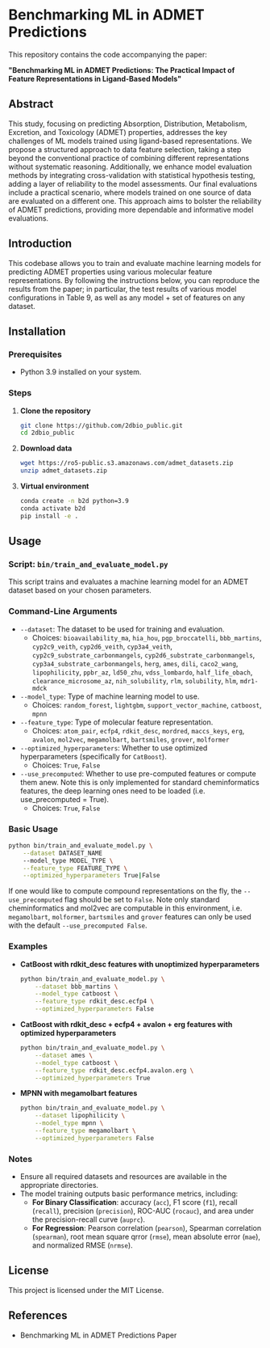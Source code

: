 
# Benchmarking ML in ADMET Predictions

This repository contains the code accompanying the paper:

**"Benchmarking ML in ADMET Predictions: The Practical Impact of Feature Representations in Ligand-Based Models"**

## Abstract

This study, focusing on predicting Absorption, Distribution, Metabolism, Excretion, and Toxicology (ADMET) properties, addresses the key challenges of ML models trained using ligand-based representations. We propose a structured approach to data feature selection, taking a step beyond the conventional practice of combining different representations without systematic reasoning. Additionally, we enhance model evaluation methods by integrating cross-validation with statistical hypothesis testing, adding a layer of reliability to the model assessments. Our final evaluations include a practical scenario, where models trained on one source of data are evaluated on a different one. This approach aims to bolster the reliability of ADMET predictions, providing more dependable and informative model evaluations.

## Introduction

This codebase allows you to train and evaluate machine learning models for predicting ADMET properties using various molecular feature representations. By following the instructions below, you can reproduce the results from the paper; in particular, the test results of various model configurations in Table 9, as well as any model + set of features on any dataset.

## Installation

### Prerequisites

- Python 3.9 installed on your system.

### Steps

1. **Clone the repository**

   ```bash
   git clone https://github.com/2dbio_public.git
   cd 2dbio_public
   ```

2. **Download data**

   ```bash
   wget https://ro5-public.s3.amazonaws.com/admet_datasets.zip
   unzip admet_datasets.zip
   ```

2. **Virtual environment**

   ```bash
   conda create -n b2d python=3.9
   conda activate b2d
   pip install -e .
   ```


## Usage

### Script: `bin/train_and_evaluate_model.py`

This script trains and evaluates a machine learning model for an ADMET dataset based on your chosen parameters.

### Command-Line Arguments

- `--dataset`: The dataset to be used for training and evaluation.
  - Choices: `bioavailability_ma`, `hia_hou`, `pgp_broccatelli`, `bbb_martins`, 
    `cyp2c9_veith`, `cyp2d6_veith`, `cyp3a4_veith`, `cyp2c9_substrate_carbonmangels`, 
    `cyp2d6_substrate_carbonmangels`, `cyp3a4_substrate_carbonmangels`, `herg`, 
    `ames`, `dili`, `caco2_wang`, `lipophilicity`, `ppbr_az`, `ld50_zhu`, 
    `vdss_lombardo`, `half_life_obach`, `clearance_microsome_az`, `nih_solubility`, 
    `rlm`, `solubility`, `hlm`, `mdr1-mdck`
- `--model_type`: Type of machine learning model to use.
  - Choices: `random_forest`, `lightgbm`, `support_vector_machine`, `catboost`, `mpnn`
- `--feature_type`: Type of molecular feature representation.
  - Choices: `atom_pair`, `ecfp4`, `rdkit_desc`, `mordred`, `maccs_keys`, `erg`, `avalon`, `mol2vec`, `megamolbart`, `bartsmiles`, `grover`, `molformer`
- `--optimized_hyperparameters`: Whether to use optimized hyperparameters (specifically for `CatBoost`).
  - Choices: `True`, `False`
- `--use_precomputed`: Whether to use pre-computed features or compute them anew. Note this is only implemented for standard cheminformatics features, the deep learning ones need to be loaded (i.e. use_precomputed = True).
  - Choices: `True`, `False`


### Basic Usage

```bash
python bin/train_and_evaluate_model.py \
    --dataset DATASET_NAME
    --model_type MODEL_TYPE \
    --feature_type FEATURE_TYPE \
    --optimized_hyperparameters True|False
```

If one would like to compute compound representations on the fly, the `--use_precomputed` flag should be set to `False`. Note only standard cheminformatics and mol2vec are computable in this environment, i.e. `megamolbart`, `molformer`, `bartsmiles` and `grover` features can only be used with the default `--use_precomputed False`.

### Examples

- **CatBoost with rdkit_desc features with unoptimized hyperparameters**

  ```bash
  python bin/train_and_evaluate_model.py \
      --dataset bbb_martins \
      --model_type catboost \
      --feature_type rdkit_desc.ecfp4 \
      --optimized_hyperparameters False
  ```

- **CatBoost with rdkit_desc + ecfp4 + avalon + erg features with optimized hyperparameters**

  ```bash
  python bin/train_and_evaluate_model.py \
      --dataset ames \
      --model_type catboost \
      --feature_type rdkit_desc.ecfp4.avalon.erg \
      --optimized_hyperparameters True
  ```

- **MPNN with megamolbart features**

  ```bash
  python bin/train_and_evaluate_model.py \
      --dataset lipophilicity \
      --model_type mpnn \
      --feature_type megamolbart \
      --optimized_hyperparameters False
  ```
### Notes

- Ensure all required datasets and resources are available in the appropriate directories.
- The model training outputs basic performance metrics, including:
    - **For Binary Classification**: accuracy (`acc`), F1 score (`f1`), recall (`recall`), precision (`precision`), ROC-AUC (`rocauc`), and area under the precision-recall curve (`auprc`).
    - **For Regression**: Pearson correlation (`pearson`), Spearman correlation (`spearman`), root mean square qrror (`rmse`), mean absolute error (`mae`), and normalized RMSE (`nrmse`).

## License

This project is licensed under the MIT License.

## References

- Benchmarking ML in ADMET Predictions Paper
